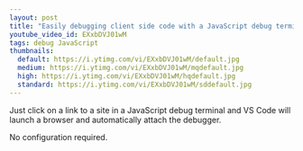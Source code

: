 ```yaml
---
layout: post
title: "Easily debugging client side code with a JavaScript debug terminal"
youtube_video_id: EXxbDVJ01wM
tags: debug JavaScript
thumbnails:
  default: https://i.ytimg.com/vi/EXxbDVJ01wM/default.jpg
  medium: https://i.ytimg.com/vi/EXxbDVJ01wM/mqdefault.jpg
  high: https://i.ytimg.com/vi/EXxbDVJ01wM/hqdefault.jpg
  standard: https://i.ytimg.com/vi/EXxbDVJ01wM/sddefault.jpg
---
```


Just click on a link to a site in a JavaScript debug terminal and VS Code will launch a browser and automatically attach the debugger.

No configuration required.
